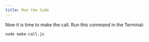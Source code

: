 ```yaml
---
title: Run the Code
---
```


Now it is time to make the call. Run this command in the Terminal:

```sh
node make-call.js
```
